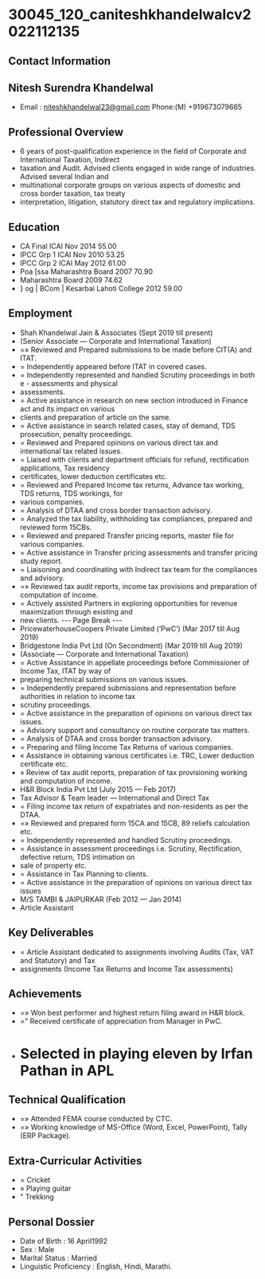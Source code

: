 # 30045_120_caniteshkhandelwalcv2022112135

## Contact Information



## Nitesh Surendra Khandelwal

* Email : niteshkhandelwal23@gmail.com Phone:(M) +919673079665


## Professional Overview

* 6 years of post-qualification experience in the field of Corporate and International Taxation, Indirect
* taxation and Audit. Advised clients engaged in wide range of industries. Advised several Indian and
* multinational corporate groups on various aspects of domestic and cross border taxation, tax treaty
* interpretation, litigation, statutory direct tax and regulatory implications.


## Education

* CA Final ICAI Nov 2014 55.00
* IPCC Grp 1 ICAI Nov 2010 53.25
* IPCC Grp 2 ICAI May 2012 61.00
* Poa [ssa Maharashtra Board 2007 70.90
* Maharashtra Board 2009 74.62
* } og | BCom | Kesarbai Lahoti College 2012 59.00


## Employment

* Shah Khandelwal Jain & Associates (Sept 2019 till present)
* (Senior Associate — Corporate and International Taxation)
* =» Reviewed and Prepared submissions to be made before CIT(A) and ITAT.
* = Independently appeared before ITAT in covered cases.
* = Independently represented and handled Scrutiny proceedings in both e - assessments and physical
* assessments.
* = Active assistance in research on new section introduced in Finance act and its impact on various
* clients and preparation of article on the same.
* = Active assistance in search related cases, stay of demand, TDS prosecution, penalty proceedings.
* = Reviewed and Prepared opinions on various direct tax and international tax related issues.
* = Liaised with clients and department officials for refund, rectification applications, Tax residency
* certificates, lower deduction certificates etc.
* = Reviewed and Prepared Income tax returns, Advance tax working, TDS returns, TDS workings, for
* various companies.
* = Analysis of DTAA and cross border transaction advisory.
* = Analyzed the tax liability, withholding tax compliances, prepared and reviewed form 15CBs.
* = Reviewed and prepared Transfer pricing reports, master file for various companies.
* = Active assistance in Transfer pricing assessments and transfer pricing study report.
* = Liaisoning and coordinating with Indirect tax team for the compliances and advisory.
* =» Reviewed tax audit reports, income tax provisions and preparation of computation of income.
* = Actively assisted Partners in exploring opportunities for revenue maximization through existing and
* new clients.
--- Page Break ---
* PricewaterhouseCoopers Private Limited (‘PwC’) (Mar 2017 till Aug 2019)
* Bridgestone India Pvt Ltd (On Secondment) (Mar 2019 till Aug 2019)
* (Associate — Corporate and International Taxation)
* = Active Assistance in appellate proceedings before Commissioner of Income Tax, ITAT by way of
* preparing technical submissions on various issues.
* = Independently prepared submissions and representation before authorities in relation to income tax
* scrutiny proceedings.
* = Active assistance in the preparation of opinions on various direct tax issues.
* = Advisory support and consultancy on routine corporate tax matters.
* = Analysis of DTAA and cross border transaction advisory.
* = Preparing and filing Income Tax Returns of various companies.
* « Assistance in obtaining various certificates i.e. TRC, Lower deduction certificate etc.
* » Review of tax audit reports, preparation of tax provisioning working and computation of income.
* H&R Block India Pvt Ltd (July 2015 — Feb 2017)
* Tax Advisor & Team leader — International and Direct Tax
* = Filing income tax return of expatriates and non-residents as per the DTAA.
* =» Reviewed and prepared form 15CA and 15CB, 89 reliefs calculation etc.
* = Independently represented and handled Scrutiny proceedings.
* = Assistance in assessment proceedings i.e. Scrutiny, Rectification, defective return, TDS intimation on
* sale of property etc.
* = Assistance in Tax Planning to clients.
* = Active assistance in the preparation of opinions on various direct tax issues
* M/S TAMBI & JAIPURKAR (Feb 2012 — Jan 2014)
* Article Assistant


## Key Deliverables

* = Article Assistant dedicated to assignments involving Audits (Tax, VAT and Statutory) and Tax
* assignments (Income Tax Returns and Income Tax assessments)


## Achievements

* =» Won best performer and highest return filing award in H&R block.
* =" Received certificate of appreciation from Manager in PwC.
* # Selected in playing eleven by Irfan Pathan in APL


## Technical Qualification

* =» Attended FEMA course conducted by CTC.
* =» Working knowledge of MS-Office (Word, Excel, PowerPoint), Tally (ERP Package).


## Extra-Curricular Activities

* = Cricket
* » Playing guitar
* " Trekking


## Personal Dossier

* Date of Birth : 16 April1992
* Sex : Male
* Marital Status : Married
* Linguistic Proficiency : English, Hindi, Marathi.

